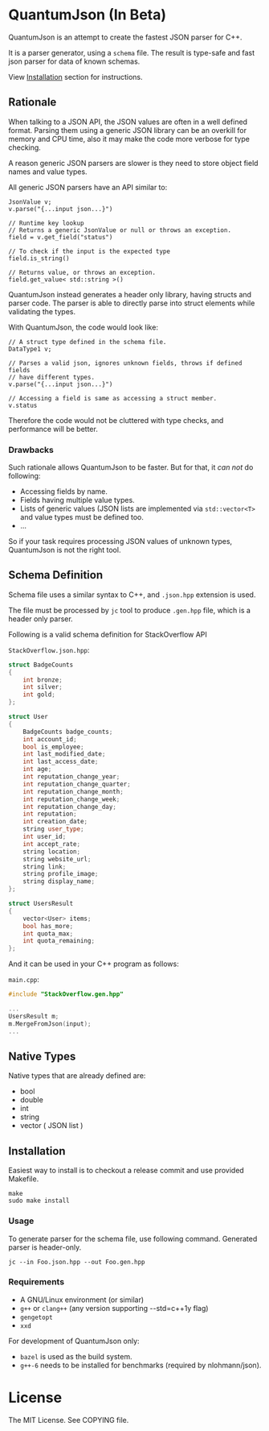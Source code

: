 # QuantumJson (In Beta)

QuantumJson is an attempt to create the fastest JSON parser for C++.

It is a parser generator, using a `schema` file. The result is type-safe
and fast json parser for data of known schemas.

View [Installation](#installation) section for instructions.

## Rationale

When talking to a JSON API, the JSON values are often in a well defined format.
Parsing them using a generic JSON library can be an overkill for memory and
CPU time, also it may make the code more verbose for type checking.

A reason generic JSON parsers are slower is they need to store object field
names and value types.

All generic JSON parsers have an API similar to:

```
JsonValue v;
v.parse("{...input json...}")

// Runtime key lookup
// Returns a generic JsonValue or null or throws an exception.
field = v.get_field("status")

// To check if the input is the expected type
field.is_string()

// Returns value, or throws an exception.
field.get_value< std::string >()
```

QuantumJson instead generates a header only library, having structs and parser
code. The parser is able to directly parse into struct elements while
validating the types.

With QuantumJson, the code would look like:

```
// A struct type defined in the schema file.
DataType1 v;

// Parses a valid json, ignores unknown fields, throws if defined fields
// have different types.
v.parse("{...input json...}")

// Accessing a field is same as accessing a struct member.
v.status
```

Therefore the code would not be cluttered with type checks, and performance
will be better.

### Drawbacks

Such rationale allows QuantumJson to be faster. But for that, it *can not* do
following:

* Accessing fields by name.
* Fields having multiple value types.
* Lists of generic values (JSON lists are implemented via `std::vector<T>` and
value types must be defined too.
* ...

So if your task requires processing JSON values of unknown types, QuantumJson
is not the right tool.

## Schema Definition

Schema file uses a similar syntax to C++, and `.json.hpp` extension is used.

The file must be processed by `jc` tool to produce `.gen.hpp` file, which is
a header only parser.

Following is a valid schema definition for StackOverflow API

`StackOverflow.json.hpp`:

```cpp
struct BadgeCounts
{
	int bronze;
	int silver;
	int gold;
};

struct User
{
	BadgeCounts badge_counts;
	int account_id;
	bool is_employee;
	int last_modified_date;
	int last_access_date;
	int age;
	int reputation_change_year;
	int reputation_change_quarter;
	int reputation_change_month;
	int reputation_change_week;
	int reputation_change_day;
	int reputation;
	int creation_date;
	string user_type;
	int user_id;
	int accept_rate;
	string location;
	string website_url;
	string link;
	string profile_image;
	string display_name;
};

struct UsersResult
{
	vector<User> items;
	bool has_more;
	int quota_max;
	int quota_remaining;
};
```

And it can be used in your C++ program as follows:

`main.cpp`:

```cpp
#include "StackOverflow.gen.hpp"

...
UsersResult m;
m.MergeFromJson(input);
...
```

## Native Types

Native types that are already defined are:

 * bool
 * double
 * int
 * string
 * vector<Smth> ( JSON list )

## Installation

Easiest way to install is to checkout a release commit and use provided Makefile.

```
make
sudo make install
```

### Usage

To generate parser for the schema file, use following command.
Generated parser is header-only.

```
jc --in Foo.json.hpp --out Foo.gen.hpp
```

### Requirements

* A GNU/Linux environment (or similar)
* `g++` or `clang++` (any version supporting --std=c++1y flag)
* `gengetopt`
* `xxd`

For development of QuantumJson only:

* `bazel` is used as the build system.
* `g++-6` needs to be installed for benchmarks (required by nlohmann/json).


# License

The MIT License. See COPYING file.
